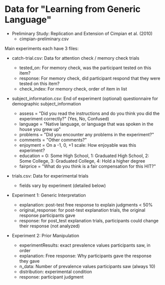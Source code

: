 # Data for "Learning from Generic Language"

- Preliminary Study: Replication and Extension of Cimpian et al. (2010)
  - cimpian-preliminary.csv

Main experiments each have 3 files:
  - catch-trial.csv: Data for attention check / memory check trials

    - tested_on: For memory check, was the participant tested on this item?
    - response: For memory check, did participant respond that they were tested on this item?
    - check_index: For memory check, order of item in list
  - subject_information.csv: End of experiment (optional) questionnaire for demographic subject_information
    - assess = "Did you read the instructions and do you think you did the experiment correctly?" (Yes, No, Confused)
    - language = "Native language, or language that was spoken in the house you grew up"
    - problems = "Did you encounter any problems in the experiment?"
    - comments = "Other comments?"
    - enjoyment = On a -1, 0, +1 scale: How enjoyable was this experiment?
    - education = 0: Some High School, 1: Graduated High School, 2: Some College, 3: Graduated College, 4: Hold a higher degree
    - fairprice = "What do you think is a fair compensation for this HIT?"
  - trials.csv: Data for experimental trials
    - fields vary by experiment (detailed below)

- Experiment 1: Generic Interpretation
  - explanation: post-test free response to explain judgments < 50%
  - original_response: for post-test explanation trials, the original response participants gave
  - response: for post_test explanation trials, participants could change their response (not analyzed)

- Experiment 2: Prior Manipulation
  - experimentResults: exact prevalence values participants saw, in order
  - explanation: Free response: Why participants gave the response they gave
  - n_data: Number of prevalence values participants saw (always 10)
  - distribution: experimental condition
  - response: participant judgment
